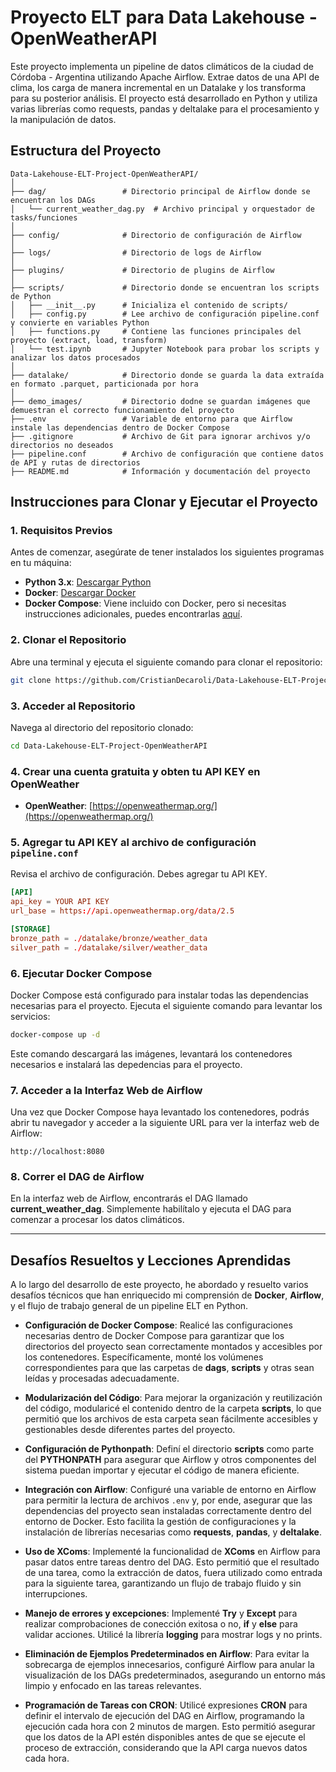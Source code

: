 # Proyecto ELT para Data Lakehouse - OpenWeatherAPI

Este proyecto implementa un pipeline de datos climáticos de la ciudad de Córdoba - Argentina utilizando Apache Airflow. Extrae datos de una API de clima, los carga de manera incremental en un Datalake y los transforma para su posterior análisis. El proyecto está desarrollado en Python y utiliza varias librerías como requests, pandas y deltalake para el procesamiento y la manipulación de datos.

## Estructura del Proyecto

```plaintext
Data-Lakehouse-ELT-Project-OpenWeatherAPI/
│
├── dag/                 # Directorio principal de Airflow donde se encuentran los DAGs
│   └── current_weather_dag.py  # Archivo principal y orquestador de tasks/funciones
│
├── config/              # Directorio de configuración de Airflow
│
├── logs/                # Directorio de logs de Airflow
│
├── plugins/             # Directorio de plugins de Airflow
│
├── scripts/             # Directorio donde se encuentran los scripts de Python
│   ├── __init__.py      # Inicializa el contenido de scripts/
│   ├── config.py        # Lee archivo de configuración pipeline.conf y convierte en variables Python
│   ├── functions.py     # Contiene las funciones principales del proyecto (extract, load, transform)
│   └── test.ipynb       # Jupyter Notebook para probar los scripts y analizar los datos procesados
│
├── datalake/            # Directorio donde se guarda la data extraída en formato .parquet, particionada por hora
│
├── demo_images/         # Directorio dodne se guardan imágenes que demuestran el correcto funcionamiento del proyecto
├── .env                 # Variable de entorno para que Airflow instale las dependencias dentro de Docker Compose
├── .gitignore           # Archivo de Git para ignorar archivos y/o directorios no deseados
├── pipeline.conf        # Archivo de configuración que contiene datos de API y rutas de directorios
├── README.md            # Información y documentación del proyecto
```
## Instrucciones para Clonar y Ejecutar el Proyecto

### 1. Requisitos Previos

Antes de comenzar, asegúrate de tener instalados los siguientes programas en tu máquina:

- **Python 3.x**: [Descargar Python](https://www.python.org/downloads/)
- **Docker**: [Descargar Docker](https://www.docker.com/get-started)
- **Docker Compose**: Viene incluido con Docker, pero si necesitas instrucciones adicionales, puedes encontrarlas [aquí](https://docs.docker.com/compose/install/).

### 2. Clonar el Repositorio

Abre una terminal y ejecuta el siguiente comando para clonar el repositorio:

```bash
git clone https://github.com/CristianDecaroli/Data-Lakehouse-ELT-Project-OpenWeatherAPI.git
```

### 3. Acceder al Repositorio

Navega al directorio del repositorio clonado:

```bash
cd Data-Lakehouse-ELT-Project-OpenWeatherAPI
```

### 4. Crear una cuenta gratuita y obten tu API KEY en OpenWeather

- **OpenWeather**: [https://openweathermap.org/](https://openweathermap.org/)


### 5. Agregar tu API KEY al archivo de configuración `pipeline.conf`

Revisa el archivo de configuración. Debes agregar tu API KEY.
```conf
[API]
api_key = YOUR API KEY
url_base = https://api.openweathermap.org/data/2.5

[STORAGE]
bronze_path = ./datalake/bronze/weather_data
silver_path = ./datalake/silver/weather_data
```

### 6. Ejecutar Docker Compose

Docker Compose está configurado para instalar todas las dependencias necesarias para el proyecto. Ejecuta el siguiente comando para levantar los servicios:

```bash
docker-compose up -d
```

Este comando descargará las imágenes, levantará los contenedores necesarios e instalará las depedencias para el proyecto.

### 7. Acceder a la Interfaz Web de Airflow

Una vez que Docker Compose haya levantado los contenedores, podrás abrir tu navegador y acceder a la siguiente URL para ver la interfaz web de Airflow:

```plaintext
http://localhost:8080
```

### 8. Correr el DAG de Airflow

En la interfaz web de Airflow, encontrarás el DAG llamado **current_weather_dag**. Simplemente habilítalo y ejecuta el DAG para comenzar a procesar los datos climáticos.

---

## Desafíos Resueltos y Lecciones Aprendidas

A lo largo del desarrollo de este proyecto, he abordado y resuelto varios desafíos técnicos que han enriquecido mi comprensión de **Docker**, **Airflow**, y el flujo de trabajo general de un pipeline ELT en Python.

- **Configuración de Docker Compose**: Realicé las configuraciones necesarias dentro de Docker Compose para garantizar que los directorios del proyecto sean correctamente montados y accesibles por los contenedores. Específicamente, monté los volúmenes correspondientes para que las carpetas de **dags**, **scripts** y otras sean leídas y procesadas adecuadamente.

- **Modularización del Código**: Para mejorar la organización y reutilización del código, modularicé el contenido dentro de la carpeta **scripts**, lo que permitió que los archivos de esta carpeta sean fácilmente accesibles y gestionables desde diferentes partes del proyecto.

- **Configuración de Pythonpath**: Definí el directorio **scripts** como parte del **PYTHONPATH** para asegurar que Airflow y otros componentes del sistema puedan importar y ejecutar el código de manera eficiente.

- **Integración con Airflow**: Configuré una variable de entorno en Airflow para permitir la lectura de archivos `.env` y, por ende, asegurar que las dependencias del proyecto sean instaladas correctamente dentro del entorno de Docker. Esto facilita la gestión de configuraciones y la instalación de librerías necesarias como **requests**, **pandas**, y **deltalake**.

- **Uso de XComs**: Implementé la funcionalidad de **XComs** en Airflow para pasar datos entre tareas dentro del DAG. Esto permitió que el resultado de una tarea, como la extracción de datos, fuera utilizado como entrada para la siguiente tarea, garantizando un flujo de trabajo fluido y sin interrupciones.

- **Manejo de errores y excepciones**: Implementé **Try** y **Except** para realizar comprobaciones de conección exitosa o no, **if** y **else** para validar acciones. Utilicé la librería **logging** para mostrar logs y no prints.

- **Eliminación de Ejemplos Predeterminados en Airflow**: Para evitar la sobrecarga de ejemplos innecesarios, configuré Airflow para anular la visualización de los DAGs predeterminados, asegurando un entorno más limpio y enfocado en las tareas relevantes.

- **Programación de Tareas con CRON**: Utilicé expresiones **CRON** para definir el intervalo de ejecución del DAG en Airflow, programando la ejecución cada hora con 2 minutos de margen. Esto permitió asegurar que los datos de la API estén disponibles antes de que se ejecute el proceso de extracción, considerando que la API carga nuevos datos cada hora.
